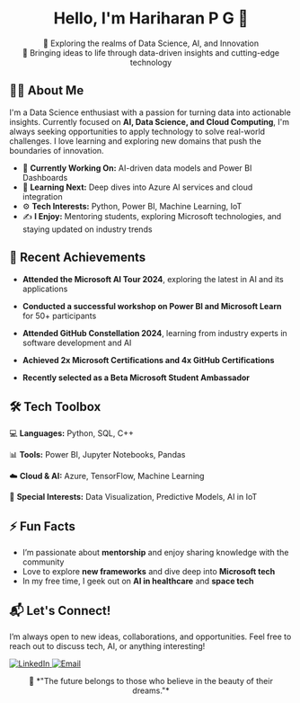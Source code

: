 <!-- Heading with centered text and wave emoji -->
<h1 align="center">Hello, I'm Hariharan P G 👋</h1>

<!-- Intro with unique styling -->
<p align="center">
  🚀 Exploring the realms of Data Science, AI, and Innovation <br>
  🎯 Bringing ideas to life through data-driven insights and cutting-edge technology
</p>

<!-- About Me Section with icons -->
<h2 align="left">🧑‍💻 About Me</h2>
<p>
  
I'm a Data Science enthusiast with a passion for turning data into actionable insights. Currently focused on **AI, Data Science, and Cloud Computing**, I'm always seeking opportunities to apply technology to solve real-world challenges. I love learning and exploring new domains that push the boundaries of innovation.
</p>

- 🔭 **Currently Working On:** AI-driven data models and Power BI Dashboards  
- 🌱 **Learning Next:** Deep dives into Azure AI services and cloud integration  
- ⚙️ **Tech Interests:** Python, Power BI, Machine Learning, IoT  
- ✍️ **I Enjoy:** Mentoring students, exploring Microsoft technologies, and staying updated on industry trends  

<!-- Recent Activity -->
<h2 align="left">🎯 Recent Achievements</h2>

- **Attended the Microsoft AI Tour 2024**, exploring the latest in AI and its applications
  
- **Conducted a successful workshop on Power BI and Microsoft Learn** for 50+ participants
  
- **Attended GitHub Constellation 2024**, learning from industry experts in software development and AI
   
- **Achieved 2x Microsoft Certifications and 4x GitHub Certifications**
    
- **Recently selected as a Beta Microsoft Student Ambassador**

<!-- Skills with creative emojis -->
<h2 align="left">🛠️ Tech Toolbox</h2>
<p>
  
  💻 **Languages:** Python, SQL, C++
  
  📊 **Tools:** Power BI, Jupyter Notebooks, Pandas
  
  ☁️ **Cloud & AI:** Azure, TensorFlow, Machine Learning  
  
  🧠 **Special Interests:** Data Visualization, Predictive Models, AI in IoT  
</p>

<!-- Fun section to stand out -->
<h2 align="left">⚡ Fun Facts</h2>

- I’m passionate about **mentorship** and enjoy sharing knowledge with the community  
- Love to explore **new frameworks** and dive deep into **Microsoft tech**  
- In my free time, I geek out on **AI in healthcare** and **space tech**

<!-- Call to action: How to connect -->
<h2 align="left">📬 Let's Connect!</h2>
<p>
I’m always open to new ideas, collaborations, and opportunities. Feel free to reach out to discuss tech, AI, or anything interesting!  
</p>

<p align="left">
  <a href="https://www.linkedin.com/in/hariharanpg" target="_blank">
    <img src="https://img.shields.io/badge/LinkedIn-%230077B5.svg?style=for-the-badge&logo=linkedin&logoColor=white" alt="LinkedIn" />
  </a>
  <a href="mailto:hariharanpg@example.com">
    <img src="https://img.shields.io/badge/Email-D14836?style=for-the-badge&logo=gmail&logoColor=white" alt="Email" />
  </a>
</p>

<!-- Footer: Inspirational Quote -->
<p align="center">
  🌟 *"The future belongs to those who believe in the beauty of their dreams."*  
</p>
